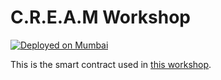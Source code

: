 # C.R.E.A.M Workshop

[![Deployed on Mumbai](https://img.shields.io/badge/Deployed%20on%20-Mumbai-1f425f.svg)](https://mumbai.polygonscan.com/address/0xe985e3d1deba5f810bf380463d9b487776550e3c)

This is the smart contract used in [this workshop](https://github.com/LedgerHQ/cream-workshop).
